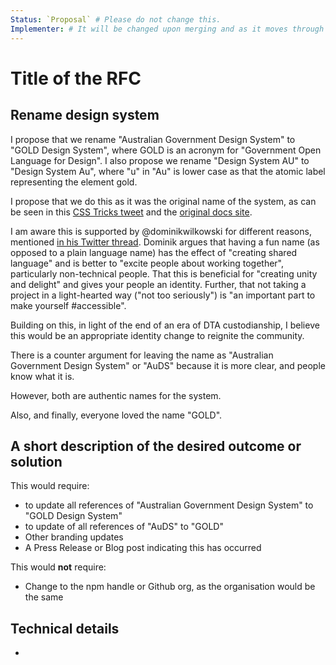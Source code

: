 ```yaml
---
Status: `Proposal` # Please do not change this.
Implementer: # It will be changed upon merging and as it moves through the RFC stages
---
```


# Title of the RFC <!-- Please provide a short but descriptive title for your RFC -->

## Rename design system

I propose that we rename "Australian Government Design System" to "GOLD Design System", where GOLD is an acronym for "Government Open Language for Design". I also propose we rename "Design System AU" to "Design System Au", where "u" in "Au" is lower case as that the atomic label representing the element gold. 

I propose that we do this as it was the original name of the system, as can be seen in this [CSS Tricks tweet](https://mobile.twitter.com/css/status/970805659842134016) and the [original docs site](https://trevorbrennan.com/cv/gold). 

I am aware this is supported by @dominikwilkowski for different reasons, mentioned [in his Twitter thread](https://twitter.com/wilkowskidom/status/1426350990446399490?s=20). Dominik argues that having a fun name (as opposed to a plain language name) has the effect of "creating shared language" and is better to "excite people about working together", particularly non-technical people. That this is beneficial for "creating unity and delight" and gives your people an identity. Further, that not taking a project in a light-hearted way ("not too seriously") is "an important part to make yourself #accessible".

Building on this, in light of the end of an era of DTA custodianship, I believe this would be an appropriate identity change to reignite the community.    

There is a counter argument for leaving the name as "Australian Government Design System" or "AuDS" because it is more clear, and people know what it is.  

However, both are authentic names for the system.

Also, and finally, everyone loved the name "GOLD".

## A short description of the desired outcome or solution

This would require:  
* to update all references of "Australian Government Design System" to "GOLD Design System"
* to update of all references of "AuDS" to "GOLD"
* Other branding updates
* A Press Release or Blog post indicating this has occurred

This would **not** require: 
* Change to the npm handle or Github org, as the organisation would be the same 

## Technical details

-
